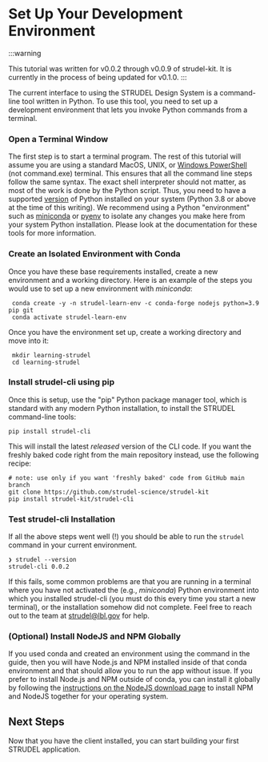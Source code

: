 # Set Up Your Development Environment

:::warning

This tutorial was written for v0.0.2 through v0.0.9 of strudel-kit. It is currently in the process of being updated for v0.1.0. 
:::

The current interface to using the STRUDEL Design System is a command-line tool written in Python. To use this tool, you need to set up a development environment that lets you invoke Python commands from a terminal.

### Open a Terminal Window

The first step is to start a terminal program. The rest of this tutorial will assume you are using a standard MacOS, UNIX, or [Windows PowerShell](https://learn.microsoft.com/en-us/powershell/scripting/install/installing-powershell-on-windows?view=powershell-7.4) (not command.exe) terminal. This ensures that all the command line steps follow the same syntax. The exact shell interpreter should not matter, as most of the work is done by the Python script. Thus, you need to have a supported [version](https://devguide.python.org/versions/) of Python  installed on your system (Python 3.8 or above at the time of this writing). We recommend using a Python "environment" such as [miniconda](https://docs.anaconda.com/free/miniconda/index.html) or [pyenv](https://github.com/pyenv/pyenv) to isolate any changes you make here from your system Python installation. Please look at the documentation for these tools for more information.

### Create an Isolated Environment with Conda

Once you have these base requirements installed, create a new environment and a working directory. Here is an example of the steps you would use to set up a new environment with _miniconda_:

```
 conda create -y -n strudel-learn-env -c conda-forge nodejs python=3.9 pip git
 conda activate strudel-learn-env
```

Once you have the environment set up, create a working directory and move into it:

```
 mkdir learning-strudel
 cd learning-strudel
```

### Install strudel-cli using pip

Once this is setup, use the "pip" Python package manager tool, which is standard with any modern Python installation, to install the STRUDEL command-line tools:

```
pip install strudel-cli
```

This will install the latest *released* version of the CLI code. If you want the freshly baked code right from the main repository instead, use the following recipe:

```
# note: use only if you want 'freshly baked' code from GitHub main branch
git clone https://github.com/strudel-science/strudel-kit
pip install strudel-kit/strudel-cli
```

### Test strudel-cli Installation

If all the above steps went well (!) you should be able to run the `strudel` command in your current environment.

```
❯ strudel --version
strudel-cli 0.0.2
```

If this fails, some common problems are that you are running in a terminal where you have not activated the (e.g., *miniconda*) Python environment into which you installed strudel-cli (you must do this every time you start a new terminal), or the installation somehow did not complete. Feel free to reach out to the team at [strudel@lbl.gov](mailto:strudel@lbl.gov) for help.

### (Optional) Install NodeJS and NPM Globally

If you used conda and created an environment using the command in the guide, then you will have Node.js and NPM installed inside of that conda environment and that should allow you to run the app without issue. If you prefer to install Node.js and NPM outside of conda, you can install it globally by following the [instructions on the NodeJS download page](https://nodejs.org/en/download) to install NPM and NodeJS together for your operating system.

## Next Steps

Now that you have the client installed, you can start building your first STRUDEL application.